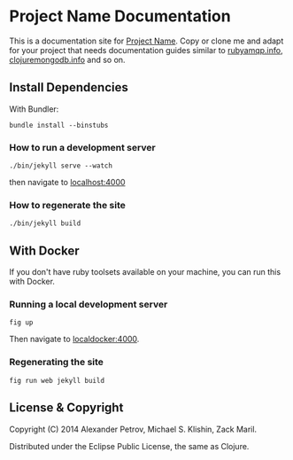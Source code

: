 # Project Name Documentation

This is a documentation site for [Project Name](). Copy or clone me and adapt for your project
that needs documentation guides similar to [rubyamqp.info](http://rubyamqp.info), [clojuremongodb.info](http://clojuremongodb.info) and so on.


## Install Dependencies

With Bundler:

    bundle install --binstubs

### How to run a development server

    ./bin/jekyll serve --watch

then navigate to [localhost:4000](http://localhost:4000)

### How to regenerate the site

    ./bin/jekyll build

## With Docker

If you don't have ruby toolsets available on your machine, you can run this with Docker.

### Running a local development server

```
fig up
```

Then navigate to [localdocker:4000](http://localdocker:4000).

### Regenerating the site

```
fig run web jekyll build
```

## License & Copyright

Copyright (C) 2014 Alexander Petrov, Michael S. Klishin, Zack Maril.

Distributed under the Eclipse Public License, the same as Clojure.
